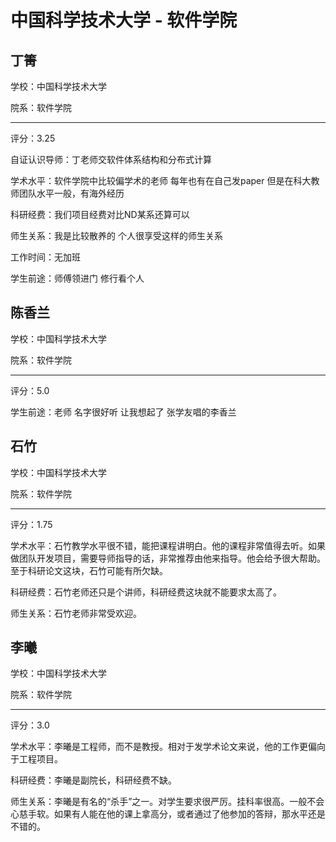 # 中国科学技术大学 - 软件学院

## 丁箐

学校：中国科学技术大学

院系：软件学院

* * *

评分：3.25

自证认识导师：丁老师交软件体系结构和分布式计算

学术水平：软件学院中比较偏学术的老师 每年也有在自己发paper 但是在科大教师团队水平一般，有海外经历

科研经费：我们项目经费对比ND某系还算可以

师生关系：我是比较散养的 个人很享受这样的师生关系

工作时间：无加班

学生前途：师傅领进门 修行看个人

## 陈香兰

学校：中国科学技术大学

院系：软件学院

* * *

评分：5.0

学生前途：老师 名字很好听 让我想起了 张学友唱的李香兰

## 石竹

学校：中国科学技术大学

院系：软件学院

* * *

评分：1.75

学术水平：石竹教学水平很不错，能把课程讲明白。他的课程非常值得去听。如果做团队开发项目，需要导师指导的话，非常推荐由他来指导。他会给予很大帮助。至于科研论文这块，石竹可能有所欠缺。

科研经费：石竹老师还只是个讲师，科研经费这块就不能要求太高了。

师生关系：石竹老师非常受欢迎。

## 李曦

学校：中国科学技术大学

院系：软件学院

* * *

评分：3.0

学术水平：李曦是工程师，而不是教授。相对于发学术论文来说，他的工作更偏向于工程项目。

科研经费：李曦是副院长，科研经费不缺。

师生关系：李曦是有名的“杀手”之一。对学生要求很严厉。挂科率很高。一般不会心慈手软。如果有人能在他的课上拿高分，或者通过了他参加的答辩，那水平还是不错的。